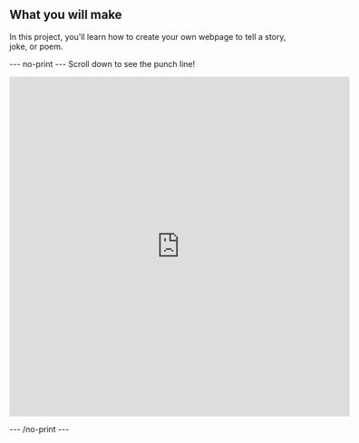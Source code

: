 ## What you will make

In this project, you'll learn how to create your own webpage to tell a story, joke, or poem.

--- no-print ---
Scroll down to see the punch line!

<iframe src="https://editor.raspberrypi.org/en/embed/viewer/tell-a-story-complete" width="600" height="600" frameborder="0" marginwidth="0" marginheight="0" allowfullscreen> </iframe>

--- /no-print ---

